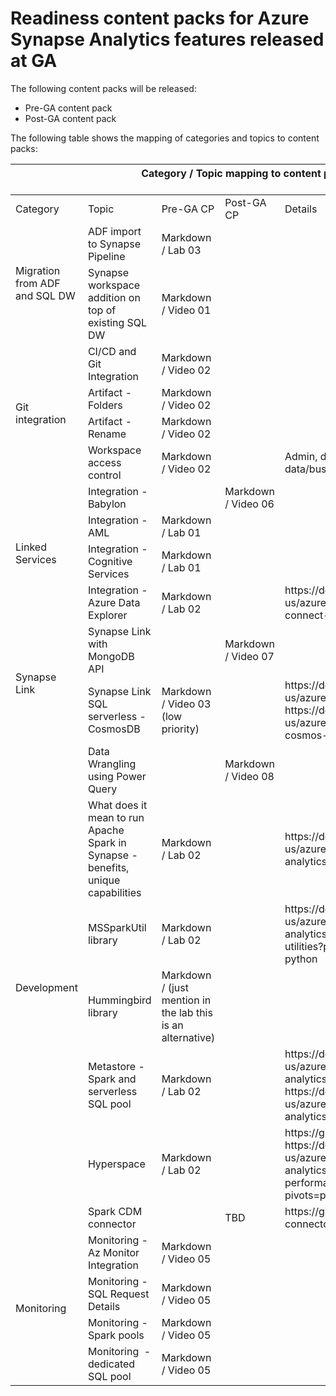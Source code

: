 # Readiness content packs for Azure Synapse Analytics features released at GA

The following content packs will be released:
- Pre-GA content pack
- Post-GA content pack

The following table shows the mapping of categories and topics to content packs:

<table>
    <thead><tr>
        <th colspan=5 style="text-align: center">Category / Topic mapping to content packs<br/>&nbsp;</th>
    </tr></thead>
    <tbody>
        <tr>
            <td>Category</td>
            <td>Topic</td>
            <td>Pre-GA CP</td>
            <td>Post-GA CP</td>
            <td>Details</td>
        </tr>
        <tr>
            <td rowspan="2">Migration from ADF and SQL DW</td>
            <td>ADF import to Synapse Pipeline</td>
            <td>Markdown / Lab 03</td>
            <td></td>
            <td></td>
        </tr>
        <tr>
            <td>Synapse workspace addition on top of existing SQL DW</td>
            <td>Markdown / Video 01</td>
            <td></td>
            <td></td>
        </tr>
        <tr>
            <td rowspan="4">Git integration</td>
            <td>CI/CD and Git Integration</td>
            <td>Markdown / Video 02</td>
            <td></td>
            <td></td>
        </tr>
        <tr>
            <td>Artifact - Folders</td>
            <td>Markdown / Video 02</td>
            <td></td>
            <td></td>
        </tr>
        <tr>
            <td>Artifact - Rename</td>
            <td>Markdown / Video 02</td>
            <td></td>
            <td></td>
        </tr>
        <tr>
            <td>Workspace access control</td>
            <td>Markdown / Video 02</td>
            <td></td>
            <td>Admin, data engineer/scientist, data/business analyst</td>
        </tr>
        <tr>
            <td rowspan="4">Linked Services</td>
            <td>Integration - Babylon</td>
            <td></td>
            <td>Markdown / Video 06</td>
            <td></td>
        </tr>
        <tr>
            <td>Integration - AML</td>
            <td>Markdown / Lab 01</td>
            <td></td>
            <td></td>
        </tr>
        <tr>
            <td>Integration - Cognitive Services</td>
            <td>Markdown / Lab 01</td>
            <td></td>
            <td></td>
        </tr>
        <tr>
            <td>Integration - Azure Data Explorer</td>
            <td>Markdown / Lab 02</td>
            <td></td>
            <td>https://docs.microsoft.com/en-us/azure/synapse-analytics/quickstart-connect-azure-data-explorer</td>
        </tr>
        <tr>
            <td rowspan="2">Synapse Link</td>
            <td>Synapse Link with MongoDB API</td>
            <td></td>
            <td>Markdown / Video 07</td>
            <td></td>
        </tr>
        <tr>
            <td>Synapse Link SQL serverless - CosmosDB</td>
            <td>Markdown / Video 03 (low priority)</td>
            <td></td>
            <td>https://docs.microsoft.com/en-us/azure/cosmos-db/synapse-link<br/>https://docs.microsoft.com/en-us/azure/synapse-analytics/sql/query-cosmos-db-analytical-store</td>
        </tr>
        <tr>
            <td rowspan="7">Development</td>
            <td>Data Wrangling using Power Query</td>
            <td></td>
            <td>Markdown / Video 08</td>
            <td></td>
        </tr>
        <tr>
            <td>What does it mean to run Apache Spark in Synapse - benefits, unique capabilities</td>
            <td>Markdown / Lab 02</td>
            <td></td>
            <td>https://docs.microsoft.com/en-us/azure/synapse-analytics/metadata/overview</td>
        </tr>
        <tr>
            <td>MSSparkUtil library</td>
            <td>Markdown / Lab 02</td>
            <td></td>
            <td>https://docs.microsoft.com/en-us/azure/synapse-analytics/spark/microsoft-spark-utilities?pivots=programming-language-python</td>
        </tr>
        <tr>
            <td>Hummingbird library</td>
            <td>Markdown / (just mention in the lab this is an alternative)</td>
            <td></td>
            <td></td>
        </tr>
        <tr>
            <td>Metastore - Spark and serverless SQL pool</td>
            <td>Markdown / Lab 02</td>
            <td></td>
            <td>https://docs.microsoft.com/en-us/azure/synapse-analytics/metadata/database <br/>
            https://docs.microsoft.com/en-us/azure/synapse-analytics/metadata/table</td>
        </tr>
        <tr>
            <td>Hyperspace</td>
            <td>Markdown / Lab 02</td>
            <td></td>
            <td>https://github.com/microsoft/hyperspace<br/>https://docs.microsoft.com/en-us/azure/synapse-analytics/spark/apache-spark-performance-hyperspace?pivots=programming-language-csharp</td>
        </tr>
        <tr>
            <td>Spark CDM connector</td>
            <td></td>
            <td>TBD</td>
            <td>https://github.com/Azure/spark-cdm-connector</td>
        </tr>
        <tr>
            <td rowspan="4">Monitoring</td>
            <td>Monitoring - Az Monitor Integration</td>
            <td>Markdown / Video 05</td>
            <td></td>
            <td></td>
        </tr>
        <tr>
            <td>Monitoring - SQL Request Details</td>
            <td>Markdown / Video 05</td>
            <td></td>
            <td></td>
        </tr>
        <tr>
            <td>Monitoring - Spark pools</td>
            <td>Markdown / Video 05</td>
            <td></td>
            <td></td>
        </tr>
        <tr>
            <td>Monitoring  - dedicated SQL pool</td>
            <td>Markdown / Video 05</td>
            <td></td>
            <td></td>
        </tr>
    </tbody>
</table>

